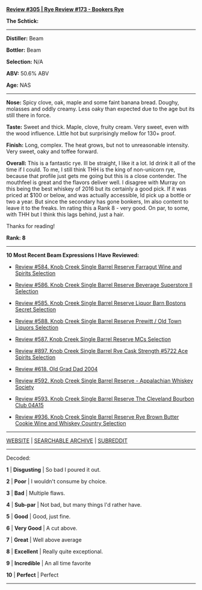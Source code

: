 
[**Review #305 | Rye Review #173 - Bookers Rye**]( https://t8ke.review/review-305-bookers-rye/)

**The Schtick:** 

-----

**Distiller:** Beam

**Bottler:** Beam

**Selection:** N/A

**ABV:** 50.6% ABV

**Age:** NAS 

-----

**Nose:**  Spicy clove, oak, maple and some faint banana bread. Doughy, molasses and oddly creamy. Less oaky than expected due to the age but its still there in force.

**Taste:** Sweet and thick. Maple, clove, fruity cream. Very sweet, even with the wood influence. Little hot but surprisingly mellow for 130+ proof.

**Finish:** Long, complex. The heat grows, but not to unreasonable intensity. Very sweet, oaky and toffee forward.

**Overall:** This is a fantastic rye. Ill be straight, I like it a lot. Id drink it all of the time if I could. To me, I still think THH is the king of non-unicorn rye, because that profile just gets me going but this is a close contender. The mouthfeel is great and the flavors deliver well. I disagree with Murray on this being the best whiskey of 2016 but its certainly a good pick. If it was priced at $100 or below, and was actually accessible, Id pick up a bottle or two a year. But since the secondary has gone bonkers, Im also content to leave it to the freaks. Im rating this a Rank 8 - very good. On par, to some, with THH but I think this lags behind, just a hair.

Thanks for reading!

**Rank: 8**

----- 

**10 Most Recent Beam Expressions I Have Reviewed:** 

- [Review #584. Knob Creek Single Barrel Reserve Farragut Wine and Spirits Selection]( https://t8ke.review/review-584-knob-creek-single-barrel-reserve-3634-farragut/) 

- [Review #586. Knob Creek Single Barrel Reserve Beverage Superstore II Selection]( https://t8ke.review/review-586-knob-creek-single-barrel-reserve-beverage-superstore-ii-selection/) 

- [Review #585. Knob Creek Single Barrel Reserve Liquor Barn Bostons Secret Selection]( https://t8ke.review/review-585-knob-creek-single-barrel-reserve-liquor-barn-bostons-secret/) 

- [Review #588. Knob Creek Single Barrel Reserve Prewitt / Old Town Liquors Selection]( https://t8ke.review/review-588-knob-creek-single-barrel-reserve-4018-jeff-prewitt-old-town-liquors-15yr/) 

- [Review #587. Knob Creek Single Barrel Reserve MCs Selection]( https://t8ke.review/review-587-knob-creek-single-barrel-reserve-3892-mcs-selection/) 

- [Review #897. Knob Creek Single Barrel Rye Cask Strength #5722 Ace Spirits Selection]( https://t8ke.review/review-897-knob-creek-single-barrel-rye-5722-ace-spirits-selection/) 

- [Review #618. Old Grad Dad 2004]( https://t8ke.review/review-618-old-grand-dad-2004-86pf/) 

- [Review #592. Knob Creek Single Barrel Reserve - Appalachian Whiskey Society]( https://t8ke.review) 

- [Review #593. Knob Creek Single Barrel Reserve The Cleveland Bourbon Club 04A15]( https://t8ke.review/review-593-knob-creek-single-barrel-reserve-04a15-cleveland-bourbon-club/) 

- [Review #936. Knob Creek Single Barrel Reserve Rye Brown Butter Cookie Wine and Whiskey Country Selection]( https://t8ke.review/review-936-knob-creek-single-barrel-reserve-rye-brown-butter-cookie-wine-and-whiskey-country-selection/) 

-----

[WEBSITE](https://t8ke.review) | [SEARCHABLE ARCHIVE](https://t8ke.review/review-archive/) | [SUBREDDIT](https://reddit.com/r/t8kereviews)

-----

Decoded:

**1** | **Disgusting** | So bad I poured it out.

**2** | **Poor** | I wouldn't consume by choice.

**3** | **Bad** | Multiple flaws.

**4** | **Sub-par** | Not bad, but many things I'd rather have.

**5** | **Good** | Good, just fine.

**6** | **Very Good** | A cut above.

**7** | **Great** | Well above average

**8** | **Excellent** | Really quite exceptional.

**9** | **Incredible** | An all time favorite

**10** | **Perfect** | Perfect

----


